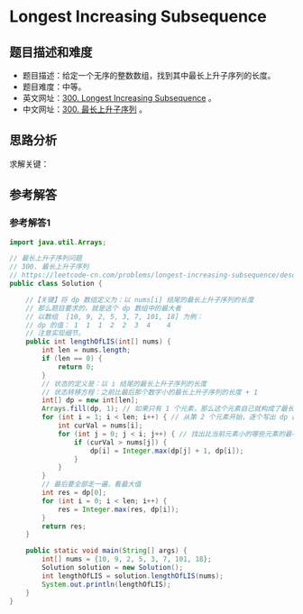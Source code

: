 # Longest Increasing Subsequence

## 题目描述和难度
+ 题目描述：给定一个无序的整数数组，找到其中最长上升子序列的长度。
+ 题目难度：中等。
+ 英文网址：[300. Longest Increasing Subsequence](https://leetcode.com/problems/longest-increasing-subsequence/description/)  。
+ 中文网址：[300. 最长上升子序列](https://leetcode-cn.com/problems/longest-increasing-subsequence/description/)  。
## 思路分析
求解关键：

## 参考解答
### 参考解答1

```java
import java.util.Arrays;

// 最长上升子序列问题
// 300. 最长上升子序列
// https://leetcode-cn.com/problems/longest-increasing-subsequence/description/
public class Solution {

    //【关键】将 dp 数组定义为：以 nums[i] 结尾的最长上升子序列的长度
    // 那么题目要求的，就是这个 dp 数组中的最大者
    // 以数组  [10, 9, 2, 5, 3, 7, 101, 18] 为例：
    // dp 的值： 1  1  1  2  2  3  4    4
    // 注意实现细节。
    public int lengthOfLIS(int[] nums) {
        int len = nums.length;
        if (len == 0) {
            return 0;
        }
        // 状态的定义是：以 i 结尾的最长上升子序列的长度
        // 状态转移方程：之前比最后那个数字小的最长上升子序列的长度 + 1
        int[] dp = new int[len];
        Arrays.fill(dp, 1); // 如果只有 1 个元素，那么这个元素自己就构成了最长上升子序列，所以设置为 1 是合理的
        for (int i = 1; i < len; i++) { // 从第 2 个元素开始，逐个写出 dp 数组的元素的值
            int curVal = nums[i];
            for (int j = 0; j < i; j++) { // 找出比当前元素小的哪些元素的最小值
                if (curVal > nums[j]) {
                    dp[i] = Integer.max(dp[j] + 1, dp[i]);
                }
            }
        }
        // 最后要全部走一遍，看最大值
        int res = dp[0];
        for (int i = 0; i < len; i++) {
            res = Integer.max(res, dp[i]);
        }
        return res;
    }

    public static void main(String[] args) {
        int[] nums = {10, 9, 2, 5, 3, 7, 101, 18};
        Solution solution = new Solution();
        int lengthOfLIS = solution.lengthOfLIS(nums);
        System.out.println(lengthOfLIS);
    }
}
```